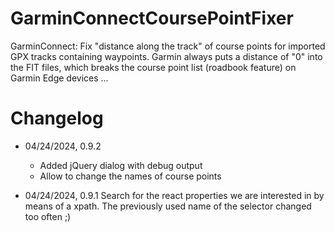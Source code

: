 # GarminConnectCoursePointFixer
GarminConnect: Fix "distance along the track" of course points for imported GPX tracks containing waypoints. Garmin always puts a distance of "0" into the FIT files, which breaks the course point list (roadbook feature) on Garmin Edge devices ...

# Changelog
- 04/24/2024, 0.9.2
  - Added jQuery dialog with debug output
  - Allow to change the names of course points
  
- 04/24/2024, 0.9.1
  Search for the react properties we are interested in by means of a xpath. The previously used name of the selector changed too often ;)
